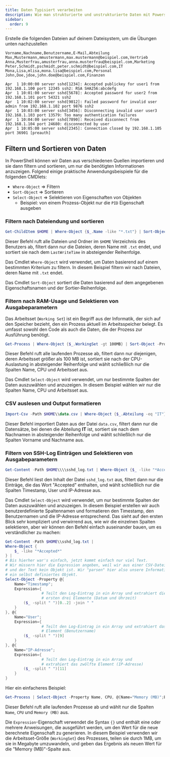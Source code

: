 ```yaml
---
title: Daten Typisiert verarbeiten
description: Wie man strukturierte und unstrukturierte Daten mit Powershell auslesen, filtern und sortieren kann.
sidebar:
  order: 9
---
```


Erstelle die folgenden Dateien auf deinem Dateisystem, um die Übungen unten nachzustellen

```text title="data.csv"
Vorname,Nachname,Benutzername,E-Mail,Abteilung
Max,Mustermann,mmustermann,max.mustermann@beispiel.com,Vertrieb
Anna,Musterfrau,amusterfrau,anna.musterfrau@beispiel.com,Marketing
Peter,Schmidt,pschmidt,peter.schmidt@beispiel.com,IT
Mona,Lisa,mlisa,mona.lisa@beispiel.com,Personal
John,Doe,jdoe,john.doe@beispiel.com,Finanzen
```

```text title="sshd_log.txt"
Apr  1 10:00:00 server sshd[1234]: Accepted publickey for user1 from 192.168.1.100 port 12345 ssh2: RSA SHA256:abcdefg
Apr  1 10:01:00 server sshd[5678]: Accepted password for user2 from 192.168.1.101 port 54321 ssh2
Apr  1 10:02:00 server sshd[9012]: Failed password for invalid user admin from 192.168.1.102 port 9876 ssh2
Apr  1 10:03:00 server sshd[3456]: Disconnecting invalid user user3 192.168.1.103 port 13579: Too many authentication failures
Apr  1 10:04:00 server sshd[7890]: Received disconnect from 192.168.1.104 port 24680: disconnected by user
Apr  1 10:05:00 server sshd[2345]: Connection closed by 192.168.1.105 port 36901 [preauth]
```

## Filtern und Sortieren von Daten

In PowerShell können wir Daten aus verschiedenen Quellen importieren und sie dann filtern und sortieren, um nur die benötigten Informationen anzuzeigen. Folgend einige praktische Anwendungsbeispiele für die folgenden CMDlets:

- `Where-Object` ⇒ Filtern
- `Sort-Object` ⇒ Sortieren
- `Select-Object` ⇒ Selektieren von Eigenschaften von Objekten
    - Beispiel: von einem Prozess-Objekt nur die `PID` Eigenschaft ausgeben

### Filtern nach Dateiendung und sortieren

```powershell
Get-ChildItem $HOME | Where-Object {$_.Name -like "*.txt"} | Sort-Object -Property LastWriteTime -Descending
```

Dieser Befehl ruft alle Dateien und Ordner im `$HOME` Verzeichnis des Benutzers ab, filtert dann nur die Dateien, deren Name mit `.txt` endet, und sortiert sie nach dem `LastWriteTime` in absteigender Reihenfolge.

Das Cmdlet `Where-Object` wird verwendet, um Daten basierend auf einem bestimmten Kriterium zu filtern. In diesem Beispiel filtern wir nach Dateien, deren Name mit `.txt` endet. 

Das Cmdlet `Sort-Object` sortiert die Daten basierend auf dem angegebenen Eigenschaftsnamen und der Sortier-Reihenfolge.

### Filtern nach RAM-Usage und Selektieren von Ausgabeparametern

Das Arbeitsset (`Working Set`) ist ein Begriff aus der Informatik, der sich auf den Speicher bezieht, den ein Prozess aktuell im Arbeitsspeicher belegt. Es umfasst sowohl den Code als auch die Daten, die der Prozess zur Ausführung benötigt.

```powershell
Get-Process | Where-Object {$_.WorkingSet -gt 100MB} | Sort-Object -Property CPU -Descending | Select-Object -Property Name, CPU, WorkingSet
```

Dieser Befehl ruft alle laufenden Prozesse ab, filtert dann nur diejenigen, deren Arbeitsset größer als 100 MB ist, sortiert sie nach der CPU-Auslastung in absteigender Reihenfolge und wählt schließlich nur die Spalten Name, CPU und Arbeitsset aus.

Das Cmdlet `Select-Object` wird verwendet, um nur bestimmte Spalten der Daten auszuwählen und anzuzeigen. In diesem Beispiel wählen wir nur die Spalten Name, CPU und Arbeitsset aus.

### CSV auslesen und Output formatieren

```powershell
Import-Csv -Path $HOME\\data.csv | Where-Object {$_.Abteilung -eq "IT"} | Sort-Object -Property Nachname -Descending | Select-Object -Property Vorname, Nachname
```

Dieser Befehl importiert Daten aus der Datei `data.csv`, filtert dann nur die Datensätze, bei denen die Abteilung **IT** ist, sortiert sie nach dem Nachnamen in absteigender Reihenfolge und wählt schließlich nur die Spalten Vorname und Nachname aus.

### Filtern von SSH-Log Einträgen und Selektieren von Ausgabeparametern

```powershell
Get-Content -Path $HOME\\\\sshd_log.txt | Where-Object {$_ -like "*Accepted*"} | Select-Object -Property @{Name="Timestamp";Expression={($_ -split " ")[0..2] -join " "}}, @{Name="User";Expression={($_ -split " ")[9]}}, @{Name="IP-Adresse";Expression={($_ -split " ")[11]}}
```

Dieser Befehl liest den Inhalt der Datei `sshd_log.txt` aus, filtert dann nur die Einträge, die das Wort "Accepted" enthalten, und wählt schließlich nur die Spalten Timestamp, User und IP-Adresse aus.

Das Cmdlet `Select-Object` wird verwendet, um nur bestimmte Spalten der Daten auszuwählen und anzuzeigen. In diesem Beispiel erstellen wir auch benutzerdefinierte Spaltennamen und formatieren den Timestamp, den Benutzernamen und die IP-Adresse entsprechend. Das sieht auf den ersten Blick sehr kompliziert und verwirrend aus, wie wir die einzelnen Spalten selektieren, aber wir können den Befehl einfach auseinander bauen, um es verständlicher zu machen:

```powershell
Get-Content -Path $HOME\\sshd_log.txt | 
Where-Object {
    $_ -like "*Accepted*"
} |
# Bis hierher war's einfach, jetzt kommt einfach nur viel Text.
# Wir müssern hier die Expression angeben, weil wir aus einer CSV-Datei lesen
# und der Text kein Objekt ist. Wir "parsen" hier also unsere Informationen in
# ein selbst definiertes Objekt.
Select-Object -Property @{
    Name="Timestamp";
    Expression={
				# Teilt den Log-Eintrag in ein Array und extrahiert die
				# ersten drei Elemente (Datum und Uhrzeit)
        ($_ -split " ")[0..2] -join " "  
    }
}, @{
    Name="User";
    Expression={
				# Teilt den Log-Eintrag in ein Array und extrahiert das zehnte
				# Element (Benutzername)
        ($_ -split " ")[9]  
    }
}, @{
    Name="IP-Adresse";
    Expression={
				# Teilt den Log-Eintrag in ein Array und 
				# extrahiert das zwölfte Element (IP-Adresse)
        ($_ -split " ")[11]
    }
}
```

Hier ein einfacheres Beispiel:

```powershell
Get-Process | Select-Object -Property Name, CPU, @{Name="Memory (MB)";Expression={$_.WorkingSet/1MB}}
```

Dieser Befehl ruft alle laufenden Prozesse ab und wählt nur die Spalten `Name`, `CPU` und `Memory (MB)` aus.

Die `Expression`-Eigenschaft verwendet die Syntax `{}` und enthält eine oder mehrere Anweisungen, die ausgeführt werden, um den Wert für die neue berechnete Eigenschaft zu generieren. In diesem Beispiel verwenden wir die Arbeitsset-Größe (`WorkingSet`) des Prozesses, teilen sie durch 1MB, um sie in Megabyte umzuwandeln, und geben das Ergebnis als neuen Wert für die "Memory (MB)"-Spalte aus.
